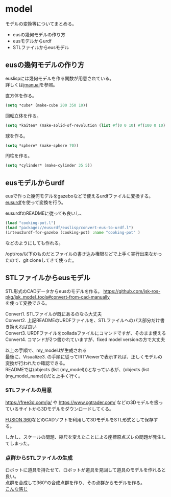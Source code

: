 # model

モデルの変換等についてまとめる。
- eusの幾何モデルの作り方  
- eusモデルからurdf
- STLファイルからeusモデル

## eusの幾何モデルの作り方  
euslispには幾何モデルを作る関数が用意されている。  
詳しくは[jmanual](https://raw.githubusercontent.com/euslisp/jskeus/master/doc/jmanual.pdf)を参照。　　

直方体を作る。  
```lisp
(setq *cube* (make-cube 200 350 10))
```

回転立体を作る。
```lisp
(setq *kaiten* (make-solid-of-revolution (list #f(0 0 10) #f(100 0 10) #f( 120 0 110) #f(130 0 110) #f(110 0 5) #f(105 0 0) #f(0 0 0))))  
```

球を作る。
```lisp
(setq *sphere* (make-sphere 70))
```

円柱を作る。
```lisp
(setq *cylinder* (make-cylinder 35 5))
```

## eusモデルからurdf
eusで作った幾何モデルをgazeboなどで使えるurdfファイルに変換する。  
[eusurdf](https://github.com/jsk-ros-pkg/jsk_model_tools/tree/master/eusurdf)を使って変換を行う。  

eusurdfのREADMEに従っても良いし、
```lisp
(load "cooking-pot.l")
(load "package://eusurdf/euslisp/convert-eus-to-urdf.l")
(irteus2urdf-for-gazebo (cooking-pot) :name "cooking-pot" )
```
などのようにしても作れる。  

/opt/ros/以下のものだとファイルの書き込み権限などで上手く実行出来なかったので、git cloneしてきて使った。  

## STLファイルからeusモデル
STL形式のCADデータからeusのモデルを作る。
https://github.com/jsk-ros-pkg/jsk_model_tools#convert-from-cad-manually  
を使って変換できる。  

Convert1. STLファイルが既にあるのなら大丈夫  
Convert2. 上記READMEのURDFファイルを、STLファイルへのパス部分だけ書き換えれば良い  
Convert3. URDFファイルをcolladaファイルにコマンドですが、そのまま使える  
Convert4. コマンドが2つ書かれていますが、fixed model versionの方で大丈夫  

以上の手順で、my_model.lが生成される  
最後に、Visualize3. の手順に従ってIRTViewerで表示すれば、正しくモデルの変換が行われたか確認できる。  
READMEでは(objects (list (my_model)))となっているが、(objects (list (my_model_name)))だと上手く行く。

### STLファイルの用意
https://free3d.com/ja/ や https://www.cgtrader.com/ などの3Dモデルを扱っているサイトから3Dモデルをダウンロードしてくる。  

[FUSION 360](https://www.autodesk.co.jp/products/fusion-360/overview)などのCADソフトを利用して3DモデルをSTL形式として保存する。

しかし、スケールの問題、縮尺を変えたことによる座標原点ズレの問題が発生してしまった。

### 点群からSTLファイルの生成
ロボットに道具を持たせて、ロボットが道具を見回して道具のモデルを作れると良い。  
点群を合成して360°の合成点群を作り、その点群からモデルを作る。  
[こんな感じ](https://github.com/Kanazawanaoaki/jsk_demos/tree/kanazawa-ow/jsk_2020_04_chahakobi#%E7%82%B9%E7%BE%A4%E3%81%8B%E3%82%89%E3%83%A2%E3%83%87%E3%83%AB%E3%82%92%E4%BD%9C%E3%82%8B)
